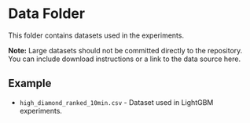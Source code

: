 # Data Folder

This folder contains datasets used in the experiments.

**Note:** Large datasets should not be committed directly to the repository. You can include download instructions or a link to the data source here.

## Example

- `high_diamond_ranked_10min.csv` - Dataset used in LightGBM experiments.
